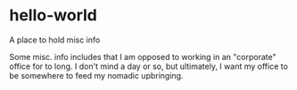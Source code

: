 # hello-world
A place to hold misc info

Some misc. info includes that I am opposed to working in an "corporate" office for to long. I don't mind a day or so, but ultimately, I want my office to be somewhere to feed my nomadic upbringing.
